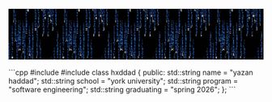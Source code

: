 <p align="center">
  <img src="matrix.gif" alt="Matrix GIF">
</p>
```cpp
#include <hxddad>
#include <string>
class hxddad {       
  public:             
    std::string name = "yazan haddad";        
    std::string school = "york university";
    std::string program = "software engineering";
    std::string graduating = "spring 2026";
};
```
